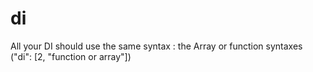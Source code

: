 # di

All your DI should use the same syntax : the Array or function syntaxes ("di":  [2, "function or array"])
